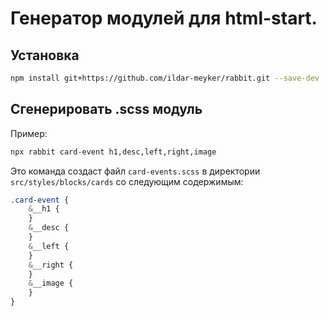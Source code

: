 # Генератор модулей для html-start.

## Установка

```bash
npm install git+https://github.com/ildar-meyker/rabbit.git --save-dev
```

## Сгенерировать .scss модуль

Пример:

```bash
npx rabbit card-event h1,desc,left,right,image
```

Это команда создаст файл `card-events.scss` в директории `src/styles/blocks/cards` со следующим содержимым:

```css
.card-event {
	&__h1 {
	}
	&__desc {
	}
	&__left {
	}
	&__right {
	}
	&__image {
	}
}
```
